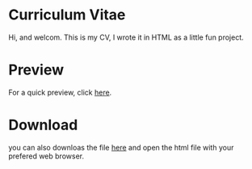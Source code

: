 # Curriculum Vitae

Hi, and welcom. This is my CV, I wrote it in HTML as a little fun project.

# Preview

For a quick preview, click [here](https://htmlpreview.github.io/?https://github.com/eden-benayoun/my-cv/blob/main/cv.html).

# Download

you can also downloas the file [here](https://github.com/eden-benayoun/my-cv/archive/refs/heads/main.zip) and open the html file with your prefered web browser.
